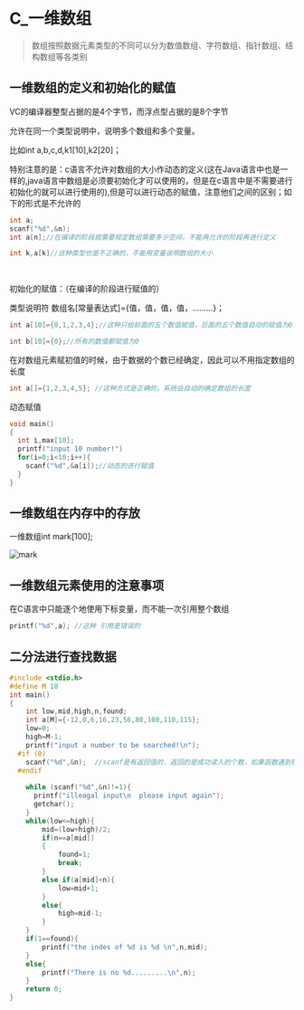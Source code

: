 # C_一维数组

> 数组按照数据元素类型的不同可以分为数值数组、字符数组、指针数组、结构数组等各类别

## 一维数组的定义和初始化的赋值

VC的编译器整型占据的是4个字节，而浮点型占据的是8个字节

允许在同一个类型说明中，说明多个数组和多个变量。

比如int a,b,c,d,k1[10],k2[20]；

特别注意的是：c语言不允许对数组的大小作动态的定义(这在Java语言中也是一样的,java语言中数组是必须要初始化才可以使用的，但是在c语言中是不需要进行初始化的就可以进行使用的),但是可以进行动态的赋值，注意他们之间的区别；如下的形式是不允许的

```c
int a;
scanf("%d",&n);
int a[n];//在编译的阶段就需要规定数组需要多少空间，不能再允许的阶段再进行定义

int k,a[k]//这种类型也是不正确的，不能用变量说明数组的大小
  
  
```



初始化的赋值：（在编译的阶段进行赋值的）

类型说明符 数组名[常量表达式]={值，值，值，值，.........}；

```c
int a[10]={0,1,2,3,4};//这种只给前面的五个数值赋值，后面的五个数值自动的赋值为0

int b[10]={0};//所有的数值都赋值为0

```



在对数组元素赋初值的时候，由于数据的个数已经确定，因此可以不用指定数组的长度

```c
int a[]={1,2,3,4,5}; //这种方式是正确的，系统会自动的确定数组的长度
```



动态赋值

```c
void main()
{
  int i,max[10];
  printf("input 10 number!")
  for(i=0;i<10;i++){
    scanf("%d",&a[i]);//动态的进行赋值
  }
}
```



## 一维数组在内存中的存放

一维数组int mark[100];

![mark](http://ozxf77u6w.bkt.clouddn.com/blog/180323/m76Kl3k92c.png?imageslim)

## 一维数组元素使用的注意事项

在C语言中只能逐个地使用下标变量，而不能一次引用整个数组

```c
printf("%d",a); //这种 引用是错误的
```



## 二分法进行查找数据



```c
#include <stdio.h>
#define M 10
int main()
{
	int low,mid,high,n,found;
	int a[M]={-12,0,6,16,23,56,80,100,110,115};
	low=0;
	high=M-1;
	printf("input a number to be searched!\n");
  #if (0)
	scanf("%d",&n);  //scanf是有返回值的，返回的是成功读入的个数，如果函数遇到错误返回的是EOF
  #endif
    
  	while (scanf("%d",&n)!=1){
      printf("illeagal input\n  please input again");
      getchar();
  	}
	while(low<=high){
		mid=(low+high)/2;
		if(n==a[mid])
		{
			found=1;
			break;
		}
		else if(a[mid]<n){
			low=mid+1;
		}
		else{
			high=mid-1;
		}
	}
	if(1==found){
		printf("the indes of %d is %d \n",n,mid);
	}
	else{
		printf("There is no %d.........\n",n);
	}
	return 0;
}
```



